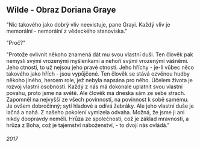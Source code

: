 ## Wilde - Obraz Doriana Graye

"Nic takového jako dobrý vliv neexistuje, pane Grayi. 
 Každý vliv je memorální - nemorální z vědeckého stanoviska." 

"Proč?"

"Protože  ovlivnit  někoho  znamená  dát  mu  svou  vlastní  duši.
 Ten člověk  pak  nemyslí svými vrozenými myšlenkami a nehoří svými vrozenými vášněmi.
 Jeho ctnosti, to už nejsou jeho pravé ctnosti.
 Jeho hříchy - je-li vůbec něco takového jako hřích - jsou vypůjčené.
 Ten člověk  se  stává  ozvěnou  hudby  někoho  jiného,  hercem  role, jež  nebyla  napsána  pro  něho.
 Účelem  života  je  rozvoj  vlastní  osobnosti.
 Každý z  nás  má  dokonale  uplatnit  svou  vlastní povahu, proto jsme na světě.
 Ale člověk má dneska sám ze sebe strach.
 Zapomněl na nejvyšší ze všech povinností, na povinnost k sobě samému.
 Je ovšem dobročinný; sytí hladové a odívá žebráky.
 Ale  jeho  vlastní  duše  je  lačná  a  nahá.
 Z  našeho pokolení vymizela odvaha.
 Možná, že jsme ji ani nikdy doopravdy neměli.
 Hrůza ze společnosti, což je základ mravnosti, a hrůza z Boha, což je tajemství náboženství, - to dvojí nás ovládá."


###### 2017